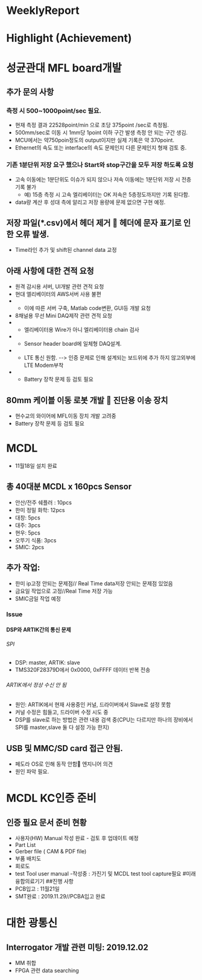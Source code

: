 # WeeklyReport

# Highlight (Achievement)

# 성균관대 MFL board개발
## 추가 문의 사항
### 측정 시 500~1000point/sec 필요.
- 현재 측정 결과 22528point/min 으로 초당 375point /sec로 측정됨.
- 500mm/sec로 이동 시 1mm당 1point 이하 구간 발생 측정 안 되는 구간 생김.
- MCU에서는 약750poin정도의 output이지만 실제 기록은 약 370point.
- Ethernet의 속도 또는 interface의 속도 문제인지 다른 문제인지 형재 검토 중.
### 기존 1분단위 저장 요구 했으나 Start와 stop구간을 모두 저장 하도록 요청
- 고속 이동에는 1분단위도 이슈가 되지 않으나 저속 이동에는 1분단위 저장 시 전층 기록 불가
  - 예) 15층 측정 시 고속 엘리베이터는 OK 저속은 5층정도까지만 기록 된다함.
- data량 계산 후 성대 측에 알리고 저장 용량에 문제 없으면 구현 예정.
## 저장 파일(*.csv)에서 헤더 제거  헤더에 문자 표기로 인한 오류 발생.
- Time라인 추가 및 shift된 channel data 교정
## 아래 사항에 대한 견적 요청
- 원격 감시용 서버, UI개발 관련 견적 요청
- 현대 엘리베이터의 AWS서버 사용 불편
- - 이에 따른 서버 구축, Matlab code변환, GUI등 개발 요청
- 8채널용 무선 Mini DAQ제작 관련 견적 요청
- - 엘리베이터용 Wire가 아니 엘리베이터용 chain 검사
- - Sensor header board에 일체형 DAQ설계.
- - LTE 통신 원함. --> 인증 문제로 인해 설계되는 보드위에 추가 하지 않고외부에 LTE Modem부착
- - Battery 장착 문제 등 검토 필요
## 80mm 케이블 이동 로봇 개발  진단용 이송 장치
- 현수교의 와이어에 MFL이동 장치 개발 고려중
- Battery 장착 문제 등 검토 필요

# MCDL
- 11월18일 설치 완료
## 총 40대분 MCDL x 160pcs Sensor
- 안산/전주 쉐플러 : 10pcs
- 한미 정밀 화학: 12pcs
- 대창: 5pcs
- 대주: 3pcs
- 현우: 5pcs
- 오뚜기 식품: 3pcs
- SMIC: 2pcs
## 추가 작업:
- 한미 ip고정 안되는 문제점// Real Time data저장 안되는 문제점 있었음
- 금요일 작업으로 고정//Real Time 저장 가능
- SMIC금일 작업 예정
### Issue
#### DSP와 ARTIK간의 통신 문제
###### SPI
- DSP: master, ARTIK: slave
- TMS320F28379D에서 0x0000, 0xFFFF 데이터 반복 전송
###### ARTIK에서 정상 수신 안 됨
- 원인: ARTIK에서 현재 사용중인 커널, 드라이버에서 Slave로 설정 못함
- 커널 수정은 힘들고, 드라이버 수정 시도 중
- DSP를 slave로 하는 방법은 관련 내용 검색 중(CPU는 다르지만 하나의 장비에서 SPI를 master,slave 둘 다 설정 가능 한지)
## USB 및 MMC/SD card 접근 안됨.
- 페도라 OS로 인해 동작 안함 엔지니어 의견
- 원인 파악 필요.
# MCDL KC인증 준비
## 인증 필요 문서 준비 현황
- 사용자(HW) Manual 작성 완료 - 검토 후 업데이트 예정
- Part List
- Gerber file ( CAM & PDF file)
- 부품 배치도
- 회로도
- test Tool user manual -작성중 : 가진기 및 MCDL test tool capture필요
#미래융합의료기기
##진행 사항
- PCB입고 : 11월21일
- SMT완료 : 2019.11.29//PCBA입고 완료
# 대한 광통신
## Interrogator 개발 관련 미팅: 2019.12.02
- MM 취합 
- FPGA 관련 data searching
